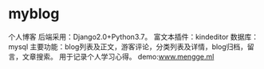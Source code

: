 # myblog
个人博客
后端采用：Django2.0+Python3.7。
富文本插件：kindeditor
数据库：mysql
主要功能：blog列表及正文，游客评论，分类列表及详情，blog归档，留言，文章搜索。
用于记录个人学习心得。
demo:www.mengge.ml
